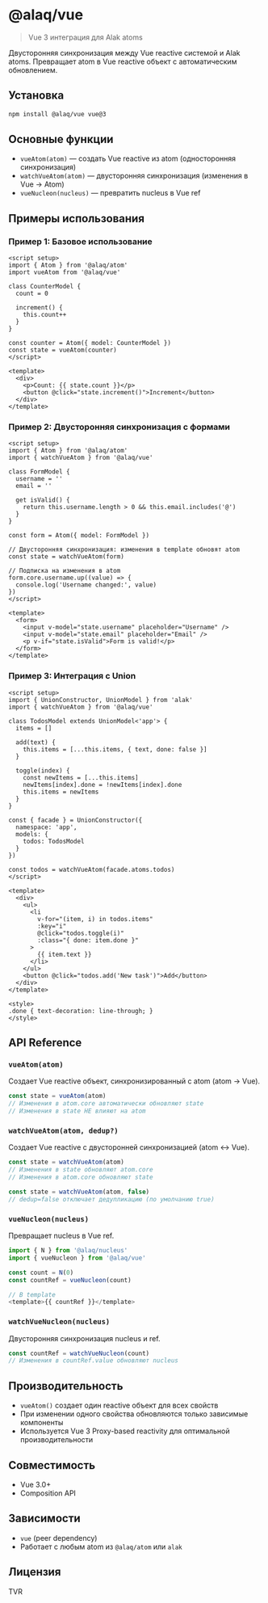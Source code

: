 # @alaq/vue

> Vue 3 интеграция для Alak atoms

Двусторонняя синхронизация между Vue reactive системой и Alak atoms. Превращает atom в Vue reactive объект с автоматическим обновлением.

## Установка

```bash
npm install @alaq/vue vue@3
```

## Основные функции

- `vueAtom(atom)` — создать Vue reactive из atom (односторонняя синхронизация)
- `watchVueAtom(atom)` — двусторонняя синхронизация (изменения в Vue → Atom)
- `vueNucleon(nucleus)` — превратить nucleus в Vue ref

## Примеры использования

### Пример 1: Базовое использование

```vue
<script setup>
import { Atom } from '@alaq/atom'
import vueAtom from '@alaq/vue'

class CounterModel {
  count = 0

  increment() {
    this.count++
  }
}

const counter = Atom({ model: CounterModel })
const state = vueAtom(counter)
</script>

<template>
  <div>
    <p>Count: {{ state.count }}</p>
    <button @click="state.increment()">Increment</button>
  </div>
</template>
```

### Пример 2: Двусторонняя синхронизация с формами

```vue
<script setup>
import { Atom } from '@alaq/atom'
import { watchVueAtom } from '@alaq/vue'

class FormModel {
  username = ''
  email = ''

  get isValid() {
    return this.username.length > 0 && this.email.includes('@')
  }
}

const form = Atom({ model: FormModel })

// Двусторонняя синхронизация: изменения в template обновят atom
const state = watchVueAtom(form)

// Подписка на изменения в atom
form.core.username.up((value) => {
  console.log('Username changed:', value)
})
</script>

<template>
  <form>
    <input v-model="state.username" placeholder="Username" />
    <input v-model="state.email" placeholder="Email" />
    <p v-if="state.isValid">Form is valid!</p>
  </form>
</template>
```

### Пример 3: Интеграция с Union

```vue
<script setup>
import { UnionConstructor, UnionModel } from 'alak'
import { watchVueAtom } from '@alaq/vue'

class TodosModel extends UnionModel<'app'> {
  items = []

  add(text) {
    this.items = [...this.items, { text, done: false }]
  }

  toggle(index) {
    const newItems = [...this.items]
    newItems[index].done = !newItems[index].done
    this.items = newItems
  }
}

const { facade } = UnionConstructor({
  namespace: 'app',
  models: {
    todos: TodosModel
  }
})

const todos = watchVueAtom(facade.atoms.todos)
</script>

<template>
  <div>
    <ul>
      <li
        v-for="(item, i) in todos.items"
        :key="i"
        @click="todos.toggle(i)"
        :class="{ done: item.done }"
      >
        {{ item.text }}
      </li>
    </ul>
    <button @click="todos.add('New task')">Add</button>
  </div>
</template>

<style>
.done { text-decoration: line-through; }
</style>
```

## API Reference

### `vueAtom(atom)`

Создает Vue reactive объект, синхронизированный с atom (atom → Vue).

```typescript
const state = vueAtom(atom)
// Изменения в atom.core автоматически обновляют state
// Изменения в state НЕ влияют на atom
```

### `watchVueAtom(atom, dedup?)`

Создает Vue reactive с двусторонней синхронизацией (atom ↔ Vue).

```typescript
const state = watchVueAtom(atom)
// Изменения в state обновляют atom.core
// Изменения в atom.core обновляют state

const state = watchVueAtom(atom, false)
// dedup=false отключает дедупликацию (по умолчанию true)
```

### `vueNucleon(nucleus)`

Превращает nucleus в Vue ref.

```typescript
import { N } from '@alaq/nucleus'
import { vueNucleon } from '@alaq/vue'

const count = N(0)
const countRef = vueNucleon(count)

// В template
<template>{{ countRef }}</template>
```

### `watchVueNucleon(nucleus)`

Двусторонняя синхронизация nucleus и ref.

```typescript
const countRef = watchVueNucleon(count)
// Изменения в countRef.value обновляют nucleus
```

## Производительность

- `vueAtom()` создает один reactive объект для всех свойств
- При изменении одного свойства обновляются только зависимые компоненты
- Используется Vue 3 Proxy-based reactivity для оптимальной производительности

## Совместимость

- Vue 3.0+
- Composition API

## Зависимости

- `vue` (peer dependency)
- Работает с любым atom из `@alaq/atom` или `alak`

## Лицензия

TVR
